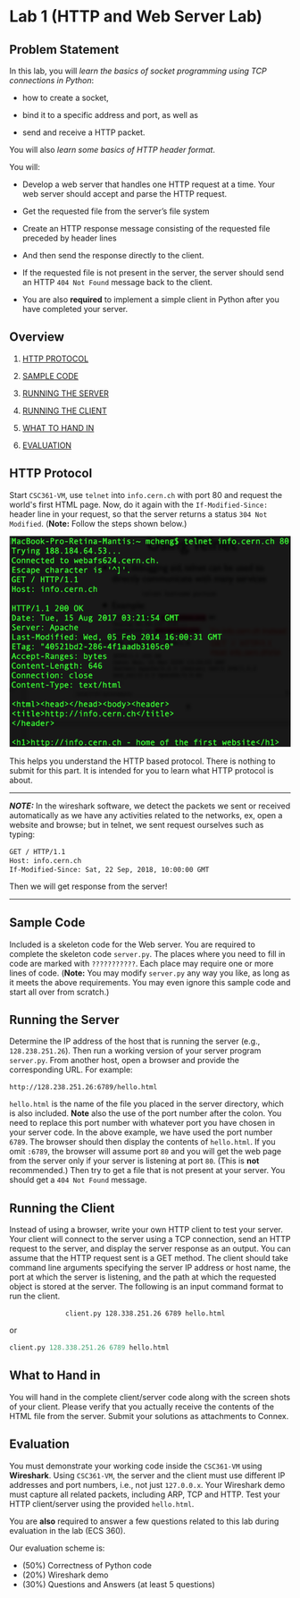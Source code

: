 # Lab 1 (HTTP and Web Server Lab)


## Problem Statement
In this lab, you will *learn the basics of socket programming using TCP connections in Python*:

- how to create a socket,

- bind it to a specific address and port, as well as

- send and receive a HTTP packet.

You will also *learn some basics of HTTP header format*.

You will:

- Develop a web server that handles one HTTP request at a time. Your web server should accept and parse the HTTP request.

- Get the requested file from the server’s file system

- Create an HTTP response message consisting of the requested file preceded by header lines

- And then send the response directly to the client.

- If the requested file is not present in the server, the server should send an HTTP `404 Not Found` message back to the client.

- You are also **required** to implement a simple client in Python after you have completed your server.

## Overview
1. [HTTP PROTOCOL](#http-protocol)

2. [SAMPLE CODE](#sample-code)

3. [RUNNING THE SERVER](#running-the-server)

4. [RUNNING THE CLIENT](#running-the-client)

5. [WHAT TO HAND IN](#what-to-hand-in)

6. [EVALUATION](#evaluation)

## HTTP Protocol
Start `CSC361-VM`, use `telnet` into `info.cern.ch` with port 80 and request the world's first HTML page. Now, do it again with the `If-Modified-Since:` header line in your request, so that the server returns a status `304 Not Modified`. (**Note:** Follow the steps shown below.)

![](telnet-info.cern.ch.png)

This helps you understand the HTTP based protocol. There is nothing to submit for this part. It is intended for you to learn what HTTP protocol is about.

---
***NOTE:*** In the wireshark software, we detect the packets we sent or received automatically as we have any activities related to the networks, ex, open a website and browse; but in telnet, we sent request ourselves such as typing:
```linux
GET / HTTP/1.1
Host: info.cern.ch
If-Modified-Since: Sat, 22 Sep, 2018, 10:00:00 GMT
```
Then we will get response from the server!

---

## Sample Code
Included is a skeleton code for the Web server. You are required to complete the skeleton code `server.py`. The places where you need to fill in code are marked with `???????????`. Each place may require one or more lines of code. (**Note:** You may modify `server.py` any way you like, as long as it meets the above requirements. You may even ignore this sample code and start all over from scratch.)


## Running the Server
Determine the IP address of the host that is running the server (e.g., `128.238.251.26`). Then run a working version of your server program `server.py`. From another host, open a browser and provide the corresponding URL. For example:

    http://128.238.251.26:6789/hello.html

`hello.html` is the name of the file you placed in the server directory, which is also included. **Note** also the use of the port number after the colon. You need to replace this port number with whatever port you have chosen in your server code. In the above example, we have used the port number `6789`. The browser should then display the contents of `hello.html`. If you omit `:6789`, the browser will assume port `80` and you will get the web page from the server only if your server is listening at port `80`. (This is **not** recommended.) Then try to get a file that is not present at your server. You should get a `404 Not Found` message.



## Running the Client
Instead of using a browser, write your own HTTP client to test your server. Your client will connect to the server using a TCP connection, send an HTTP request to the server, and display the server response as an output. You can assume that the HTTP request sent is a GET method. The client should take command line arguments specifying the server IP address or host name, the port at which the server is listening, and the path at which the requested object is stored at the server. The following is an input command format to run the client.

                  client.py 128.338.251.26 6789 hello.html

or
```python
client.py 128.338.251.26 6789 hello.html
```

## What to Hand in
You will hand in the complete client/server code along with the screen shots of your client. Please verify that you actually receive the contents of the HTML file from the server. Submit your solutions as attachments to Connex.


## Evaluation
You must demonstrate your working code inside the `CSC361-VM` using **Wireshark**. Using `CSC361-VM`, the server and the client must use different IP addresses and port numbers, i.e., not just `127.0.0.x`. Your Wireshark demo must capture all related packets, including ARP, TCP and HTTP. Test your HTTP client/server using the provided `hello.html`.

You are **also** required to answer a few questions related to this lab during evaluation in the lab (ECS 360).

Our evaluation scheme is:
- (50%) Correctness of Python code
- (20%) Wireshark demo
- (30%) Questions and Answers (at least 5 questions)
